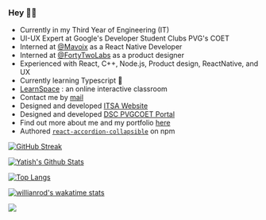 ### Hey 👋🏽

- Currently in my Third Year of Engineering (IT)
- UI-UX Expert at Google's Developer Student Clubs PVG's COET
- Interned at [@Mavoix](https://www.mavoix.in/) as a React Native Developer
- Interned at [@FortyTwoLabs](https://www.fortytwolabs.com/) as a product designer
- Experienced with React, C++, Node.js, Product design, ReactNative, and UX
- Currently learning Typescript 🚀
- [LearnSpace](http://dbms-front.herokuapp.com/registerlogin) : an online interactive classroom
- Contact me by [mail](mailto:yatish1606@gmail.com)
- Designed and developed [ITSA Website](https://itsa-pvg.github.io/website2021/)
- Designed and developed [DSC PVGCOET Portal](https://dscpvgcoet.github.io/)
- Find out more about me and my portfolio [here](https://yatishkelkar.netlify.app/)
- Authored [`react-accordion-collapsible`](https://www.npmjs.com/package/react-accordion-collapsible) on npm
 
[![GitHub Streak](https://github-readme-streak-stats.herokuapp.com/?user=yatish1606&theme=black-ice&hide_border=true&stroke=151515)](https://git.io/streak-stats)

[![Yatish's Github Stats](https://github-readme-stats.vercel.app/api?username=yatish1606&show_icons=true&theme=dark&count_private=true&include_all_commits=true&hide_border=true)](https://github.com/anuraghazra/github-readme-stats)

[![Top Langs](https://github-readme-stats.vercel.app/api/top-langs/?username=yatish1606&layout=compact&langs_count=10&theme=dark&hide_border=true)](https://github.com/anuraghazra/github-readme-stats)
 
 [![willianrod's wakatime stats](https://github-readme-stats.vercel.app/api/wakatime?username=yatish1606&custom_title=WeeklyCoding&layout=compact&theme=dark&hide_border=true)](https://github.com/anuraghazra/github-readme-stats)

![](https://komarev.com/ghpvc/?username=yatish1606&color=202020&label=Profile+Views)
